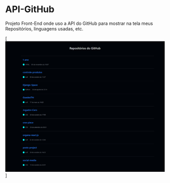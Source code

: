 # API-GitHub
Projeto Front-End onde uso a API do GitHub para mostrar na tela meus Repositórios, linguagens usadas, etc.

[![Imagem](https://github.com/GuedesThi/API-GitHub/blob/main/screencapture-127-0-0-1-5500-index-html-2023-11-13-16_18_27.png)]
